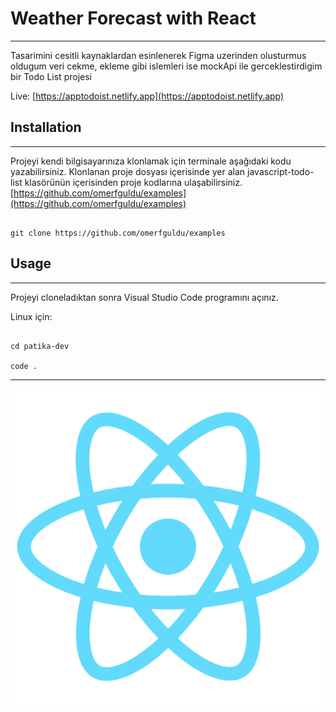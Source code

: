 # Weather Forecast with React

---

Tasarimini cesitli kaynaklardan esinlenerek Figma uzerinden olusturmus oldugum veri cekme, ekleme gibi islemleri ise mockApi ile gerceklestirdigim bir Todo List projesi

Live: [https://apptodoist.netlify.app](https://apptodoist.netlify.app)

## Installation

---

Projeyi kendi bilgisayarınıza klonlamak için terminale aşağıdaki kodu yazabilirsiniz. Klonlanan proje dosyası içerisinde yer alan javascript-todo-list klasörünün içerisinden proje kodlarına ulaşabilirsiniz.
[https://github.com/omerfguldu/examples](https://github.com/omerfguldu/examples)

```

git clone https://github.com/omerfguldu/examples

```

## Usage

---

Projeyi cloneladıktan sonra Visual Studio Code programını açınız.

Linux için:

```

cd patika-dev

code .

```

---

![](public/logo512.png)
